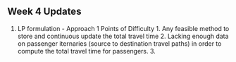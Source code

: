 ## Week 4 Updates

1. LP formulation - Approach 1
     Points of Difficulty
       1. Any feasible method to store and continuous update the total travel time
       2. Lacking enough data on passenger iternaries (source to destination travel paths) in order to compute the total travel time for passengers.
       3. 
